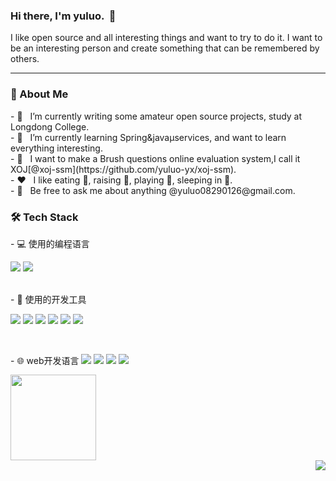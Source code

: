 ### Hi there, I'm yuluo.  &nbsp;👋

I like open source and all interesting things and want to try to do it.
I want to be an interesting person and create something that can be remembered by others.

<hr>

<h3>👨 About Me</h3>
- 🔭 &nbsp; I’m currently writing some amateur open source projects, study at Longdong College.  <br>
- 🌱 &nbsp; I’m currently learning Spring&java&microservices, and want to learn everything interesting. <br>
- 🤔 &nbsp; I want to make a Brush questions online evaluation system,I call it XOJ[@xoj-ssm](https://github.com/yuluo-yx/xoj-ssm). <br>
- ❤️ &nbsp; I like eating 🍉, raising 🐓, playing 🏓, sleeping in 🛌. <br>
- 💬 &nbsp; Be free to ask me about anything @yuluo08290126@gmail.com.

<h3>🛠 Tech Stack</h3>
- 💻 使用的编程语言
<p style="style="display:inline-block"><img src="https://camo.githubusercontent.com/afead642512a74e15ec2da19d89fbee647cde5dfe09025ad1ea82acbedabf967/68747470733a2f2f696d672e736869656c64732e696f2f62616467652f2d507974686f6e2d70696e6b3f7374796c653d666c61742d737175617265266c6f676f3d507974686f6e"> <img src="https://camo.githubusercontent.com/2e2241112628f02b6133d06380981d22ef77a4a54ae68d52a84a100dd2b6e11d/68747470733a2f2f696d672e736869656c64732e696f2f62616467652f2d6a6176612d79656c6c6f773f7374796c653d666c61742d737175617265266c6f676f3d6a617661"></p>

<br>
- 🔧 使用的开发工具
<p style="style="display:inline-block"> <img src="https://camo.githubusercontent.com/6af3537d46d10d2d597651c818d97729dbc8e9afbfde0d940fbd967dc190fbc4/68747470733a2f2f696d672e736869656c64732e696f2f62616467652f2d56697375616c25323053747564696f253230436f64652d3030374143433f7374796c653d666c61742d737175617265266c6f676f3d56697375616c25323053747564696f253230436f6465266c6f676f436f6c6f723d666666"> <img src="https://camo.githubusercontent.com/a4428afd83d671129e701c75e5be52fdbc0a822333514b893c5ef6b3a1e1b693/68747470733a2f2f696d672e736869656c64732e696f2f62616467652f6d7973716c2d2532333030662e7376673f7374796c653d666c61742d737175617265266c6f676f3d6d7973716c266c6f676f436f6c6f723d7768697465"> <img src="https://camo.githubusercontent.com/3102a1f70c198367b91121bce0e2f36157d2f923389f04645f43d07d2f1ecf8a/68747470733a2f2f696d672e736869656c64732e696f2f62616467652f2d446f636b65722d4643433632343f7374796c653d666c61742d737175617265266c6f676f3d646f636b6572"> <img src="https://camo.githubusercontent.com/51580bd31dac4ce46c18d7bc3b149921b6324066732652d21d376582ee1ed678/68747470733a2f2f696d672e736869656c64732e696f2f62616467652f2d4769742d4643433632343f7374796c653d666c61742d737175617265266c6f676f3d676974"> <img src="https://camo.githubusercontent.com/a18c3bf7b402c0386580a81653b2fd1d760e62bbd35c8ead6727c741c70dae09/68747470733a2f2f696d672e736869656c64732e696f2f62616467652f2d4769744875622d70696e6b3f7374796c653d666c61742d737175617265266c6f676f3d676974687562"> <img src="https://camo.githubusercontent.com/6a4c7b9e332e9c5621cb93c7f395e87ea2a02f3accd064820713cc8251df0add/68747470733a2f2f696d672e736869656c64732e696f2f62616467652f4368726f6d652d3432383546343f7374796c653d666c61742d737175617265266c6f676f3d476f6f676c654368726f6d65266c6f676f436f6c6f723d7768697465"></p>
<br>
- 🌐 web开发语言
<p style="display:inline-block"><img src="https://camo.githubusercontent.com/86242e6435f410013a7f934b899e012658f424ad6cde81d909210bb9b46113ca/68747470733a2f2f696d672e736869656c64732e696f2f62616467652f2d4e6f64656a732d63306562643f7374796c653d666c61742d737175617265266c6f676f3d4e6f64652e6a73"> <img src="https://camo.githubusercontent.com/0c3a16a22ae058cfe38a06dc9ea16404cf006409262f547c9ccfa3ec8b30f71e/68747470733a2f2f696d672e736869656c64732e696f2f62616467652f2d48544d4c352d4533344632363f7374796c653d666c61742d737175617265266c6f676f3d68746d6c35266c6f676f436f6c6f723d7768697465"> <img src="https://camo.githubusercontent.com/2435c2a64789b8a71c701a1a593b4a6e6869789bfb0626e515dc2a6b6dffa6c5/68747470733a2f2f696d672e736869656c64732e696f2f62616467652f2d435353332d3135373242363f7374796c653d666c61742d737175617265266c6f676f3d63737333"> <img src="https://camo.githubusercontent.com/6d9cf12bf24b856ecef36b7e3bea1a4092a6c8c1f3f09add075b937aa15d1048/68747470733a2f2f696d672e736869656c64732e696f2f62616467652f2d4a6176615363726970742d6f72696e67653f7374796c653d666c61742d737175617265266c6f676f3d6a617661736372697074"></p>
<br>

<div align="left"> <img height="137px" src="https://github-readme-stats.vercel.app/api?username=yuluo-yx&hide_title=true&hide_border=true&show_icons=trueline_height=21&text_color=000&icon_color=000&bg_color=0,ea6161,ffc64d,fffc4d,52fa5a&theme=graywhite" /> </div>

<div align="right"> <img src="https://github-readme-stats.vercel.app/api/top-langs/?username=yuluo-yx&hide_title=true&hide_border=true&layout=compact&langs_count=6&text_color=000&icon_color=fff&bg_color=0,52fa5a,4dfcff,c64dff&theme=graywhite" /> </div>

